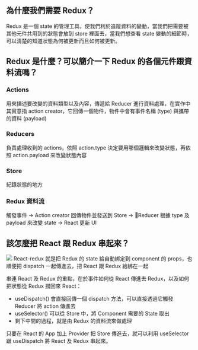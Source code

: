 ## 為什麼我們需要 Redux？
Redux 是一個 state 的管理工具，使我們利於追蹤資料的變動，當我們把需要被其他元件共用到的狀態會放到 store 裡面去，當我們想查看 state 變動的細節時，可以清楚的知道狀態為何被更新而且如何被更新。

## Redux 是什麼？可以簡介一下 Redux 的各個元件跟資料流嗎？
### Actions
用來描述要改變的資料類型以及內容，傳遞給 Reducer 進行資料處理，在實作中其實意指 action creator，它回傳一個物件，物件中會有事件名稱 (type) 與攜帶的資料 (payload)
### Reducers
負責處理收到的 actions，依照 action.type 決定要用哪個邏輯來改變狀態，再依照 action.payload 來改變狀態內容
### Store
紀錄狀態的地方

### Redux 資料流
觸發事件 -> Action creator 回傳物件並發送到 Store -> Reducer 根據 type 及 payload 來改變 state ->  React 更新 UI

## 該怎麼把 React 跟 Redux 串起來？
![](https://i.imgur.com/ZBCdQq4.jpg)
React-redux 就是把 Redux 的 state 給自動綁定到 component 的 props，也順便把 dispatch 一起傳進去，把 React 跟 Redux 給綁在一起

串連 React 及 Redux 的重點，在於事件如何從 React 傳進去 Redux，以及如何把狀態從 Redux 撈回來 React：
* useDispatch() 會直接回傳一個 dispatch 方法，可以直接透過它觸發 Reducer 將 action 傳進去
* useSelector() 可以從 Store 中，將 Component 需要的 State 取出 
* 剩下中間的過程，就是由 Redux 的資料流來做處理

只要在 React 的 App 加上 Provider 把 Store 傳進去，就可以利用 useSelector 跟 useDispatch 將 React 及 Redux 串起來。 

